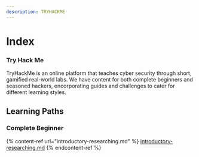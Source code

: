 ```yaml
---
description: TRYHACKME
---
```


# Index

### Try Hack Me

TryHackMe is an online platform that teaches cyber security through short, gamified real-world labs. We have content for both complete beginners and seasoned hackers, encorporating guides and challenges to cater for different learning styles.

## Learning Paths

### Complete Beginner

{% content-ref url="introductory-researching.md" %}
[introductory-researching.md](introductory-researching.md)
{% endcontent-ref %}

